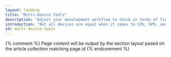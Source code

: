 ```yaml
---
layout: landing
title: "Multi-Device Tools"
description: "Adjust your development workflow to think in terms of finite resources. Device capabilities and network availability vary greatly. Choose tools that help you build a site that is responsive and performant on all devices."
introduction: "Not all devices are equal when it comes to CPU, GPU, and battery life. Often mobile devices are underpowered and subject to slow or unreliable connections. Use these guides to change your development workflow to account for finite resources. The Web Starter Kit provides the scaffolding, tools, and style guidelines that get you most of the way."
id: multi-device-tools
---
```


{% comment %}
Page content will be output by the section layout pased on the article collection matching page.id
{% endcomment %}

